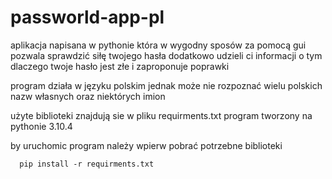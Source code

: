 # passworld-app-pl
aplikacja napisana w pythonie która w wygodny sposów za pomocą gui pozwala sprawdzić siłę twojego hasła 
dodatkowo udzieli ci informacji o tym dlaczego twoje hasło jest złe i zaproponuje poprawki

program działa w języku polskim jednak może nie rozpoznać wielu polskich nazw własnych oraz niektórych imion 

użyte biblioteki znajdują sie w pliku requirments.txt
program tworzony na pythonie 3.10.4

by uruchomic program należy wpierw pobrać potrzebne biblioteki
``` 
  pip install -r requirments.txt
```
